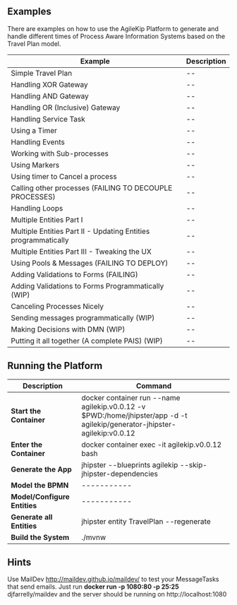 ## Examples

There are examples on how to use the AgileKip Platform to generate and handle different times of Process Aware Information Systems based on the Travel Plan model.

| Example                                                        | Description |
| -------------------------------------------------------------- | ----------- |
| Simple Travel Plan                                             | --          |
| Handling XOR Gateway                                           | --          |
| Handling AND Gateway                                           | --          |
| Handling OR (Inclusive) Gateway                                | --          |
| Handling Service Task                                          | --          |
| Using a Timer                                                  | --          |
| Handling Events                                                | --          |
| Working with Sub-processes                                     | --          |
| Using Markers                                                  | --          |
| Using timer to Cancel a process                                | --          |
| Calling other processes (FAILING TO DECOUPLE PROCESSES)        | --          |
| Handling Loops                                                 | --          |
| Multiple Entities Part I                                       | --          |
| Multiple Entities Part II - Updating Entities programmatically | --          |
| Multiple Entities Part III - Tweaking the UX                   | --          |
| Using Pools & Messages (FAILING TO DEPLOY)                     | --          |
| Adding Validations to Forms (FAILING)                          | --          |
| Adding Validations to Forms Programmatically (WIP)             | --          |
| Canceling Processes Nicely                                     | --          |
| Sending messages programmatically (WIP)                        | --          |
| Making Decisions with DMN (WIP)                                | --          |
| Putting it all together (A complete PAIS) (WIP)                | --          |

<p>

## Running the Platform

| Description                  | Command                                                                                                                    |
| ---------------------------- | -------------------------------------------------------------------------------------------------------------------------- |
| **Start the Container**      | docker container run --name agilekip.v0.0.12 -v $PWD:/home/jhipster/app -d -t agilekip/generator-jhipster-agilekip:v0.0.12 |
| **Enter the Container**      | docker container exec -it agilekip.v0.0.12 bash                                                                            |
| **Generate the App**         | jhipster --blueprints agilekip --skip-jhipster-dependencies                                                                |
| **Model the BPMN**           | -----------                                                                                                                |
| **Model/Configure Entities** | -----------                                                                                                                |
| **Generate all Entities**    | jhipster entity TravelPlan --regenerate                                                                                    |
| **Build the System**         | ./mvnw                                                                                                                     |

## Hints

Use MailDev http://maildev.github.io/maildev/ to test your MessageTasks that send emails. Just run **docker run -p 1080:80 -p 25:25** djfarrelly/maildev and the server should be running on http://localhost:1080
